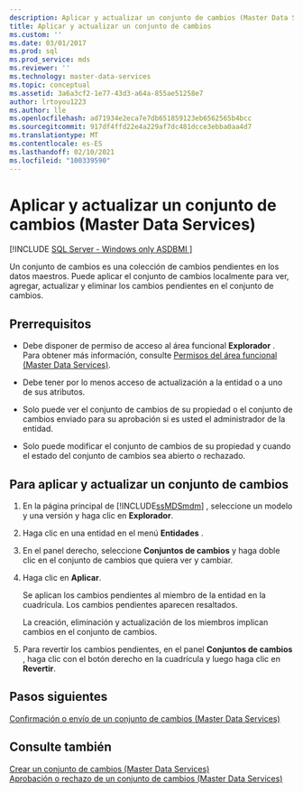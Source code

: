 ```yaml
---
description: Aplicar y actualizar un conjunto de cambios (Master Data Services)
title: Aplicar y actualizar un conjunto de cambios
ms.custom: ''
ms.date: 03/01/2017
ms.prod: sql
ms.prod_service: mds
ms.reviewer: ''
ms.technology: master-data-services
ms.topic: conceptual
ms.assetid: 3a6a3cf2-1e77-43d3-a64a-855ae51258e7
author: lrtoyou1223
ms.author: lle
ms.openlocfilehash: ad71934e2eca7e7db651859123eb6562565b4bcc
ms.sourcegitcommit: 917df4ffd22e4a229af7dc481dcce3ebba0aa4d7
ms.translationtype: MT
ms.contentlocale: es-ES
ms.lasthandoff: 02/10/2021
ms.locfileid: "100339590"
---
```

# <a name="apply-and-update-a-changeset-master-data-services"></a>Aplicar y actualizar un conjunto de cambios (Master Data Services)

[!INCLUDE [SQL Server - Windows only ASDBMI  ](../includes/applies-to-version/sql-windows-only-asdbmi.md)]

  Un conjunto de cambios es una colección de cambios pendientes en los datos maestros. Puede aplicar el conjunto de cambios localmente para ver, agregar, actualizar y eliminar los cambios pendientes en el conjunto de cambios.  
  
## <a name="prerequisites"></a>Prerrequisitos  
  
-   Debe disponer de permiso de acceso al área funcional **Explorador** . Para obtener más información, consulte [Permisos del área funcional &#40;Master Data Services&#41;](../master-data-services/functional-area-permissions-master-data-services.md).  
  
-   Debe tener por lo menos acceso de actualización a la entidad o a uno de sus atributos.  
  
-   Solo puede ver el conjunto de cambios de su propiedad o el conjunto de cambios enviado para su aprobación si es usted el administrador de la entidad.  
  
-   Solo puede modificar el conjunto de cambios de su propiedad y cuando el estado del conjunto de cambios sea abierto o rechazado.  
  
## <a name="to-apply-and-update-a-changeset"></a>Para aplicar y actualizar un conjunto de cambios  
  
1.  En la página principal de [!INCLUDE[ssMDSmdm](../includes/ssmdsmdm-md.md)] , seleccione un modelo y una versión y haga clic en **Explorador**.  
  
2.  Haga clic en una entidad en el menú **Entidades** .  
  
3.  En el panel derecho, seleccione **Conjuntos de cambios** y haga doble clic en el conjunto de cambios que quiera ver y cambiar.  
  
4.  Haga clic en **Aplicar**.  
  
     Se aplican los cambios pendientes al miembro de la entidad en la cuadrícula. Los cambios pendientes aparecen resaltados.  
  
     La creación, eliminación y actualización de los miembros implican cambios en el conjunto de cambios.  
  
5.  Para revertir los cambios pendientes, en el panel **Conjuntos de cambios** , haga clic con el botón derecho en la cuadrícula y luego haga clic en **Revertir**.  
  
## <a name="next-steps"></a>Pasos siguientes  
 [Confirmación o envío de un conjunto de cambios &#40;Master Data Services&#41;](../master-data-services/commit-or-submit-a-changeset-master-data-services.md)  
  
## <a name="see-also"></a>Consulte también  
 [Crear un conjunto de cambios &#40;Master Data Services&#41;](../master-data-services/create-a-changeset-master-data-services.md)   
 [Aprobación o rechazo de un conjunto de cambios &#40;Master Data Services&#41;](../master-data-services/approve-or-reject-a-changeset-master-data-services.md)  
  
  

